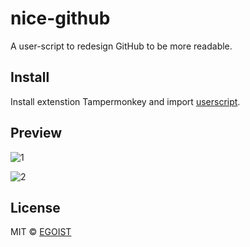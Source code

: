 # nice-github

A user-script to redesign GitHub to be more readable.

## Install

Install extenstion Tampermonkey and import [userscript](/userscript.js).

## Preview

![1](http://ww4.sinaimg.cn/large/a15b4afegw1f16xoax2dlj21kw13awr7)

![2](http://ww4.sinaimg.cn/large/a15b4afegw1f16xo7yargj21kw13atj5)

## License

MIT &copy; [EGOIST](https://github.com)

